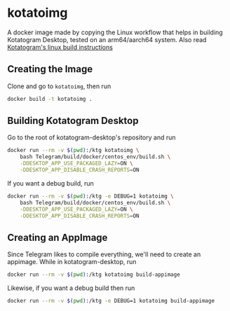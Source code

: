 # kotatoimg

A docker image made by copying the Linux workflow that helps in building Kotatogram Desktop, tested on an arm64/aarch64 system.
Also read [Kotatogram's linux build instructions](https://github.com/kotatogram/kotatogram-desktop/blob/dev/docs/building-linux.md)

## Creating the Image

Clone and go to `kotatoimg`, then run

```bash
docker build -t kotatoimg .
```

## Building Kotatogram Desktop

Go to the root of kotatogram-desktop's repository and run

```bash
docker run --rm -v $(pwd):/ktg kotatoimg \
    bash Telegram/build/docker/centos_env/build.sh \
    -DDESKTOP_APP_USE_PACKAGED_LAZY=ON \
    -DDESKTOP_APP_DISABLE_CRASH_REPORTS=ON
```

If you want a debug build, run

```bash
docker run --rm -v $(pwd):/ktg -e DEBUG=1 kotatoimg \
    bash Telegram/build/docker/centos_env/build.sh \
    -DDESKTOP_APP_USE_PACKAGED_LAZY=ON \
    -DDESKTOP_APP_DISABLE_CRASH_REPORTS=ON
```

## Creating an AppImage

Since Telegram likes to compile everything, we'll need to create an appimage. While in kotatogram-desktop, run

```bash
docker run --rm -v $(pwd):/ktg kotatoimg build-appimage
```

Likewise, if you want a debug build then run

```bash
docker run --rm -v $(pwd):/ktg -e DEBUG=1 kotatoimg build-appimage
```
